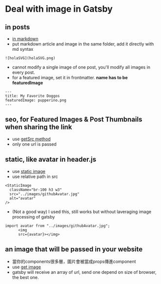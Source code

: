 # Deal with image in Gatsby

## in posts
- [in markdown](https://www.gatsbyjs.com/docs/working-with-images-in-markdown/)
- put markdown article and image in the same folder, add it directly with md syntax
```
![holaSVG](holaSVG.png)
```
- cannot modify a single image of one post, you'll modify all images in every post.
- for a featured image, set it in frontmatter. **name has to be featuredImage**
```
---
title: My Favorite Doggos
featuredImage: pupperino.png
---
```

## seo, for Featured Images & Post Thumbnails when sharing the link
- use [getSrc method](https://www.gatsbyjs.com/docs/reference/built-in-components/gatsby-plugin-image/#getsrc)
- only one url is passed

## static, like avatar in header.js
- use [static image](https://www.gatsbyjs.com/docs/reference/built-in-components/gatsby-plugin-image/#staticimage)
- use relative path in src
```
<StaticImage
  className="br-100 h3 w3"
  src="../images/githubAvatar.jpg"
  alt="avatar"
/>
```
- (Not a good way)   I used this, still works but without laveraging image processing of gatsby
```
import avatar from "../images/githubAvatar.jpg";
      <img
      src={avatar}></img>
```

## an image that will be passed in your website
- 當你的components很多層，圖片會被當成props傳進component
- use [get image](https://www.gatsbyjs.com/docs/reference/built-in-components/gatsby-plugin-image/#getimage)
- gatsby will receive an array of url, send one depend on size of browser, the best one.
